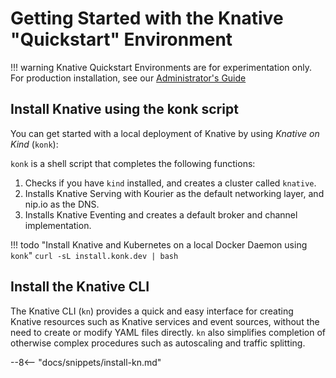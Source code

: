 # Getting Started with the Knative "Quickstart" Environment

!!! warning
    Knative Quickstart Environments are for experimentation only. For production installation, see our [Administrator's Guide](../admin)

## Install Knative using the konk script

You can get started with a local deployment of Knative by using _Knative on Kind_ (`konk`):

`konk` is a shell script that completes the following functions:

1. Checks if you have `kind` installed, and creates a cluster called `knative`.
1. Installs Knative Serving with Kourier as the default networking layer, and nip.io as the DNS.
1. Installs Knative Eventing and creates a default broker and channel implementation.

!!! todo "Install Knative and Kubernetes on a local Docker Daemon using `konk`"
    ```
    curl -sL install.konk.dev | bash
    ```

## Install the Knative CLI

The Knative CLI (`kn`) provides a quick and easy interface for creating Knative resources such as Knative services and event sources, without the need to create or modify YAML files directly. `kn` also simplifies completion of otherwise complex procedures such as autoscaling and traffic splitting.

--8<-- "docs/snippets/install-kn.md"
